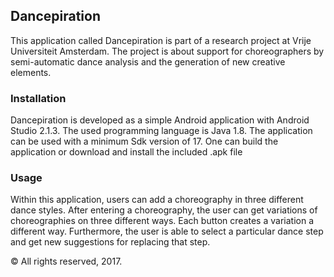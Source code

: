 ## Dancepiration
This application called Dancepiration is part of a research project at Vrije Universiteit Amsterdam. The project is about support for choreographers by semi-automatic dance analysis and the generation of new creative elements.

### Installation
Dancepiration is developed as a simple Android application with Android Studio 2.1.3. The used programming language is Java 1.8. The application can be used with a minimum Sdk version of 17. One can build the application or download and install the included .apk file

### Usage
Within this application, users can add a choreography in three different dance styles. After entering a choreography, the user can get variations of choreographies on three different ways.
Each button creates a variation a different way. Furthermore, the user is able to select a particular dance step and get new suggestions for replacing that step.
<br>

© All rights reserved, 2017.
